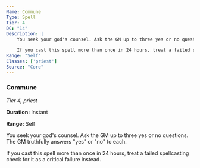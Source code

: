 ```yaml
---
Name: Commune
Type: Spell
Tier: 4
DC: "14"
Description: |
    You seek your god's counsel. Ask the GM up to three yes or no questions. The GM truthfully answers "yes" or "no" to each.

    If you cast this spell more than once in 24 hours, treat a failed spellcasting check for it as a critical failure instead.Duration: "Instant"
Range: "Self"
Classes: ['priest']
Source: "Core"
---
```


### Commune

_Tier 4, priest_

**Duration:** Instant

**Range:** Self

You seek your god's counsel. Ask the GM up to three yes or no questions. The GM truthfully answers "yes" or "no" to each.

If you cast this spell more than once in 24 hours, treat a failed spellcasting check for it as a critical failure instead.

